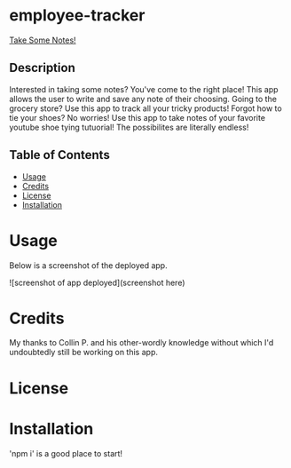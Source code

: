 # employee-tracker
[Take Some Notes!](https://kalebritt.github.io/employee-tracker/)

## Description
Interested in taking some notes?  You've come to the right place!  This app allows the user to write and save any note of their choosing.  Going to the grocery store?  Use this app to track all your tricky products!  Forgot how to tie your shoes?  No worries!  Use this app to take notes of your favorite youtube shoe tying tutuorial!  The possibilites are literally endless!


## Table of Contents

- [Usage](#usage) 
- [Credits](#credits)
- [License](#license)
- [Installation](#installation)

# Usage
Below is a screenshot of the deployed app.

![screenshot of app deployed](screenshot here)


# Credits
My thanks to Collin P. and his other-wordly knowledge without which I'd undoubtedly still be working on this app.

# License


# Installation 
'npm i' is a good place to start!